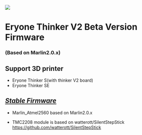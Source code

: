![](https://raw.githubusercontent.com/hackaday3D/marlin_Atmel2560/master/drivers/eryone.png)

# Eryone Thinker V2 Beta Version Firmware
###  (Based on Marlin2.0.x)
## Support 3D printer
- Eryone Thinker S(with thinker V2 board)
- Eryone Thinker SE

## *[Stable Firmware](https://github.com/Eryone/mega2560)*


- Marlin_Atmel2560 based on Marlin2.0.x

- TMC2208 module is based on watterott/SilentStepStick
  https://github.com/watterott/SilentStepStick








